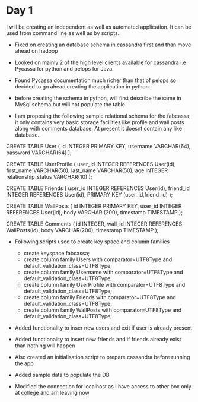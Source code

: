 Day 1
=====
I will be creating an  independent as well as automated application. It can be used from command line as well as by
scripts.


* Fixed on creating an database schema in cassandra first and than move ahead on hadoop
* Looked on mainly 2 of the high level clients available for cassandra i.e Pycassa for python and pelops for Java.
* Found Pycassa documentation much richer than that of pelops so decided to go ahead creating the application in python.
* before creating the schema in python, will first describe the same in MySql schema but will not populate the table

* I am proposing the following sample relational schema for the fabcassa, it only contains very basic storage facilities
  like profile and wall posts along with comments database. At present it doesnt contain any like database.

CREATE TABLE User (
    id INTEGER PRIMARY KEY,
    username VARCHAR(64),
    password VARCHAR(64)
);

CREATE TABLE UserProfile (
    user_id INTEGER REFERENCES User(id),
    first_name VARCHAR(50),
    last_name VARCHAR(50),
    age INTEGER
    relationship_status VARCHAR(10)
);

CREATE TABLE Friends (
    user_id INTEGER REFERENCES User(id),
    friend_id INTEGER REFERENCES User(id),
    PRIMARY KEY (user_id,friend_id)
);

CREATE TABLE WallPosts (
    id INTEGER PRIMARY KEY,
    user_id INTEGER REFERENCES User(id),
    body VARCHAR (200),
    timestamp TIMESTAMP
);

CREATE TABLE Comments (
    id INTEGER,
    wall_id INTEGER REFERENCES WallPosts(id),
    body VARCHAR(200),
    timestamp TIMESTAMP
);

* Following scripts used to create key space and column families
    * create keyspace fabcassa;  
    * create column family Users with comparator=UTF8Type and default_validation_class=UTF8Type;  
    * create column family Username with comparator=UTF8Type and default_validation_class=UTF8Type;
    * create column family UserProfile with comparator=UTF8Type and default_validation_class=UTF8Type;
    * create column family Friends with comparator=UTF8Type and default_validation_class=UTF8Type;
    * create column family WallPosts with comparator=UTF8Type and default_validation_class=UTF8Type;

* Added functionality to inser new users and exit if user is already present
* Added functionality to insert new friends and if friends already exist than nothing will happen
* Also created an initialisation script to prepare cassandra before running the app
* Added sample data to populate the DB
* Modified the connection for localhost as I have access to other box only at college and am leaving now
